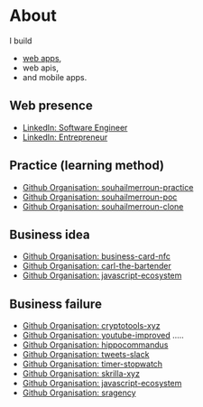 # About

I build 
- [web apps](./docs/web.app.md),
- web apis,
- and mobile apps. 

## Web presence
- [LinkedIn: Software Engineer](https://www.linkedin.com/in/souhail-merroun-a600601bb)
- [LinkedIn: Entrepreneur](https://www.linkedin.com/in/souhail-merroun-261147251)

## Practice (learning method)
- [Github Organisation: souhailmerroun-practice](https://github.com/souhailmerroun-practice) 
- [Github Organisation: souhailmerroun-poc](https://github.com/souhailmerroun-poc)
- [Github Organisation: souhailmerroun-clone](https://github.com/souhailmerroun-clone)

## Business idea
- [Github Organisation: business-card-nfc](https://github.com/business-card-nfc)
- [Github Organisation: carl-the-bartender](https://github.com/carl-the-bartender)
- [Github Organisation: javascript-ecosystem](https://github.com/javascript-ecosystem)

## Business failure

- [Github Organisation: cryptotools-xyz](https://github.com/cryptotools-xyz)
- [Github Organisation: youtube-improved](https://github.com/youtube-improved)
.....
- [Github Organisation: hippocommandus](https://github.com/hippocommandus)
- [Github Organisation: tweets-slack](https://github.com/tweets-slack)
- [Github Organisation: timer-stopwatch](https://github.com/timer-stopwatch)
- [Github Organisation: skrilla-xyz](https://github.com/skrilla-xyz)
- [Github Organisation: javascript-ecosystem](https://github.com/javascript-ecosystem)
- [Github Organisation: sragency](https://github.com/sragency)
